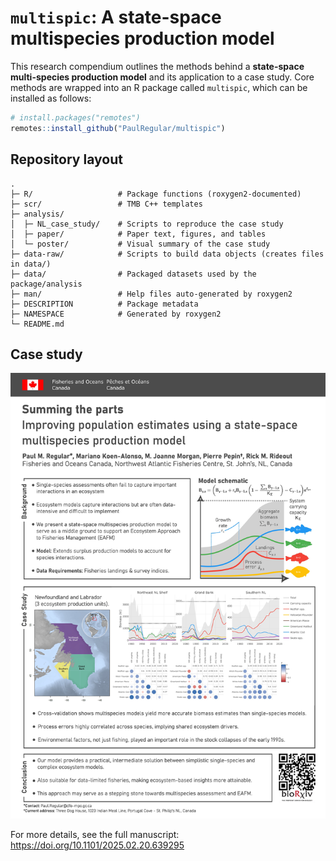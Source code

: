 
# `multispic`: A state-space multispecies production model

This research compendium outlines the methods behind a **state-space multi-species production model**
and its application to a case study. Core methods are wrapped into an R package called `multispic`, which
can be installed as follows:

```r
# install.packages("remotes")
remotes::install_github("PaulRegular/multispic")
```

## Repository layout

```
.
├─ R/                   # Package functions (roxygen2-documented)
├─ scr/                 # TMB C++ templates
├─ analysis/
│  ├─ NL_case_study/    # Scripts to reproduce the case study
│  ├─ paper/            # Paper text, figures, and tables
│  └─ poster/           # Visual summary of the case study
├─ data-raw/            # Scripts to build data objects (creates files in data/)
├─ data/                # Packaged datasets used by the package/analysis
├─ man/                 # Help files auto-generated by roxygen2
├─ DESCRIPTION          # Package metadata
├─ NAMESPACE            # Generated by roxygen2
└─ README.md
```


## Case study

![](analysis/poster/poster_v2.jpg)

For more details, see the full manuscript: https://doi.org/10.1101/2025.02.20.639295
